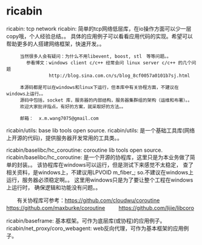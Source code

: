 ricabin
=======

ricabin: tcp network
ricabin: 简单的tcp网络低层库，在io操作方面可以少一层copy哦，个人经验总结。。 
         具体的应用例子可以看看应用代码的实现。希望可以帮助更多的人搭建网络框架，快速开发。。

         当然很多人会有疑问：为什么不用libevent, boost, stl　等等问题。。
        　　参看博文：windows client c/c++ 经常会问 linux server c/c++ 的几个问题
        　　　　　　　http://blog.sina.com.cn/s/blog_8cf0057a0101b7sj.html

         本源码都是可以在windows和linux下运行，但本库中有关协程方面，不建议在windows上运行。。         
         源码中包括，socket 库，服务器的内部结构，服务器集群组的架构（运维和布署）。。
         欢迎大家批评指点。有好的方案，就采取好的方法。。

         邮箱：  x.m.wang7075@gmail.com

ricabin/utils: base lib tools  open source.
ricabin/utils: 是一个基础工具库(网络上开源的代码)，提供服务器开发常用的工具类。。

ricabin/baselibc/hc_coroutine: coroutine lib tools open source.
ricabin/baselibc/hc_coroutine: 是一个开源的协程库，这里只是为本业务做了简单的封装。。
                               该协程库在windows可以运行，但是测试下来感觉不太稳定，
                               查了相关资料，是windows上，不建议用LPVOID m_fiber_;
                               so.不建议在windows上运行，服务器必须稳定啊。。
                               这里用windows只是为了要让整个工程在windows上运行时，
                               确保逻辑和功能没有问题。。

　　有关协程库可参考：https://github.com/cloudwu/coroutine
　　                  https://github.com/maxburke/coroutine
　　                  https://github.com/lijie/libcoro


ricabin/baseframe:  基本框架。可作为底层库(或协程)的应用例子。
ricabin/net_proxy/coro_webagent:  web反向代理，可作为基本框架的应用例子。



